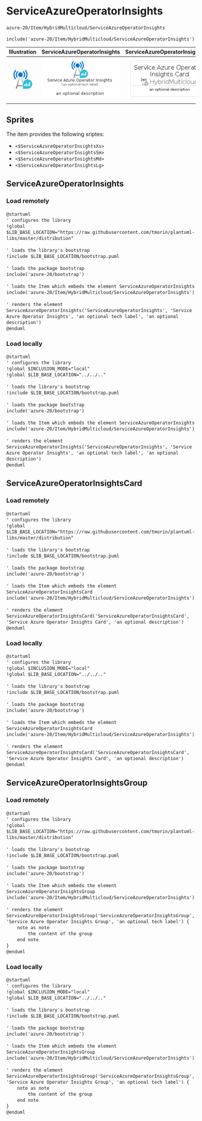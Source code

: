 # ServiceAzureOperatorInsights


```text
azure-20/Item/HybridMulticloud/ServiceAzureOperatorInsights
```

```text
include('azure-20/Item/HybridMulticloud/ServiceAzureOperatorInsights')
```



| Illustration | ServiceAzureOperatorInsights | ServiceAzureOperatorInsightsCard | ServiceAzureOperatorInsightsGroup |
| :---: | :---: | :---: | :---: |
| ![illustration for Illustration](../../../azure-20/Item/HybridMulticloud/ServiceAzureOperatorInsights.png) | ![illustration for ServiceAzureOperatorInsights](../../../azure-20/Item/HybridMulticloud/ServiceAzureOperatorInsights.Local.png) | ![illustration for ServiceAzureOperatorInsightsCard](../../../azure-20/Item/HybridMulticloud/ServiceAzureOperatorInsightsCard.Local.png) | ![illustration for ServiceAzureOperatorInsightsGroup](../../../azure-20/Item/HybridMulticloud/ServiceAzureOperatorInsightsGroup.Local.png) |



## Sprites
The item provides the following sriptes:

- `<$ServiceAzureOperatorInsightsXs>`
- `<$ServiceAzureOperatorInsightsSm>`
- `<$ServiceAzureOperatorInsightsMd>`
- `<$ServiceAzureOperatorInsightsLg>`





## ServiceAzureOperatorInsights

### Load remotely
```plantuml
@startuml
' configures the library
!global $LIB_BASE_LOCATION="https://raw.githubusercontent.com/tmorin/plantuml-libs/master/distribution"

' loads the library's bootstrap
!include $LIB_BASE_LOCATION/bootstrap.puml

' loads the package bootstrap
include('azure-20/bootstrap')

' loads the Item which embeds the element ServiceAzureOperatorInsights
include('azure-20/Item/HybridMulticloud/ServiceAzureOperatorInsights')

' renders the element
ServiceAzureOperatorInsights('ServiceAzureOperatorInsights', 'Service Azure Operator Insights', 'an optional tech label', 'an optional description')
@enduml
```

### Load locally
```plantuml
@startuml
' configures the library
!global $INCLUSION_MODE="local"
!global $LIB_BASE_LOCATION="../../.."

' loads the library's bootstrap
!include $LIB_BASE_LOCATION/bootstrap.puml

' loads the package bootstrap
include('azure-20/bootstrap')

' loads the Item which embeds the element ServiceAzureOperatorInsights
include('azure-20/Item/HybridMulticloud/ServiceAzureOperatorInsights')

' renders the element
ServiceAzureOperatorInsights('ServiceAzureOperatorInsights', 'Service Azure Operator Insights', 'an optional tech label', 'an optional description')
@enduml
```

## ServiceAzureOperatorInsightsCard

### Load remotely
```plantuml
@startuml
' configures the library
!global $LIB_BASE_LOCATION="https://raw.githubusercontent.com/tmorin/plantuml-libs/master/distribution"

' loads the library's bootstrap
!include $LIB_BASE_LOCATION/bootstrap.puml

' loads the package bootstrap
include('azure-20/bootstrap')

' loads the Item which embeds the element ServiceAzureOperatorInsightsCard
include('azure-20/Item/HybridMulticloud/ServiceAzureOperatorInsights')

' renders the element
ServiceAzureOperatorInsightsCard('ServiceAzureOperatorInsightsCard', 'Service Azure Operator Insights Card', 'an optional description')
@enduml
```

### Load locally
```plantuml
@startuml
' configures the library
!global $INCLUSION_MODE="local"
!global $LIB_BASE_LOCATION="../../.."

' loads the library's bootstrap
!include $LIB_BASE_LOCATION/bootstrap.puml

' loads the package bootstrap
include('azure-20/bootstrap')

' loads the Item which embeds the element ServiceAzureOperatorInsightsCard
include('azure-20/Item/HybridMulticloud/ServiceAzureOperatorInsights')

' renders the element
ServiceAzureOperatorInsightsCard('ServiceAzureOperatorInsightsCard', 'Service Azure Operator Insights Card', 'an optional description')
@enduml
```

## ServiceAzureOperatorInsightsGroup

### Load remotely
```plantuml
@startuml
' configures the library
!global $LIB_BASE_LOCATION="https://raw.githubusercontent.com/tmorin/plantuml-libs/master/distribution"

' loads the library's bootstrap
!include $LIB_BASE_LOCATION/bootstrap.puml

' loads the package bootstrap
include('azure-20/bootstrap')

' loads the Item which embeds the element ServiceAzureOperatorInsightsGroup
include('azure-20/Item/HybridMulticloud/ServiceAzureOperatorInsights')

' renders the element
ServiceAzureOperatorInsightsGroup('ServiceAzureOperatorInsightsGroup', 'Service Azure Operator Insights Group', 'an optional tech label') {
    note as note
        the content of the group
    end note
}
@enduml
```

### Load locally
```plantuml
@startuml
' configures the library
!global $INCLUSION_MODE="local"
!global $LIB_BASE_LOCATION="../../.."

' loads the library's bootstrap
!include $LIB_BASE_LOCATION/bootstrap.puml

' loads the package bootstrap
include('azure-20/bootstrap')

' loads the Item which embeds the element ServiceAzureOperatorInsightsGroup
include('azure-20/Item/HybridMulticloud/ServiceAzureOperatorInsights')

' renders the element
ServiceAzureOperatorInsightsGroup('ServiceAzureOperatorInsightsGroup', 'Service Azure Operator Insights Group', 'an optional tech label') {
    note as note
        the content of the group
    end note
}
@enduml
```

